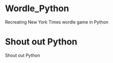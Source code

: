 # Wordle_Python

Recreating New York Times wordle game in Python

# Shout out Python

Shout out Python
